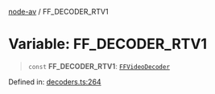 [node-av](../globals.md) / FF\_DECODER\_RTV1

# Variable: FF\_DECODER\_RTV1

> `const` **FF\_DECODER\_RTV1**: [`FFVideoDecoder`](../type-aliases/FFVideoDecoder.md)

Defined in: [decoders.ts:264](https://github.com/seydx/av/blob/f8631fc881b394300b1479f511d55cf1c370a87f/src/constants/decoders.ts#L264)

